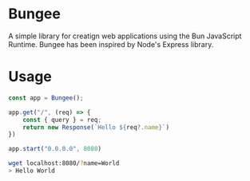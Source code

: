 # Bungee

A simple library for creatign web applications using the Bun JavaScript Runtime. Bungee has been inspired by Node's Express library.

# Usage

```Typescript
const app = Bungee();

app.get("/", (req) => {
    const { query } = req;
    return new Response(`Hello ${req?.name}`)
})

app.start("0.0.0.0", 8080)
```

```bash
wget localhost:8080/?name=World
> Hello World
```